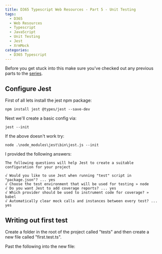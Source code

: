 ```yaml
---
title: D365 Typescript Web Resources - Part 5 - Unit Testing
tags:
  - D365
  - Web Resources
  - Typescript
  - JavaScript
  - Unit Testing
  - Jest
  - XrmMock
categories:
  - D365 Typescript
---
```


Before you get stuck into this make sure you've checked out any previous parts to the [series](/categories/D365-Typescript/).

## Configure Jest

First of all lets install the jest npm package:

```
npm install jest @types/jest --save-dev
```

Next we'll create a basic config via:

```
jest --init
```

If the above doesn't work try:

```
node .\node_modules\jest\bin\jest.js --init
```

I provided the following answers:

```
The following questions will help Jest to create a suitable configuration for your project

√ Would you like to use Jest when running "test" script in "package.json"? ... yes
√ Choose the test environment that will be used for testing » node
√ Do you want Jest to add coverage reports? ... yes
√ Which provider should be used to instrument code for coverage? » babel
√ Automatically clear mock calls and instances between every test? ... yes
```

## Writing out first test

Create a folder in the root of the project called "tests" and then create a new file called "first.test.ts".

Past the following into the new file:

```

```
